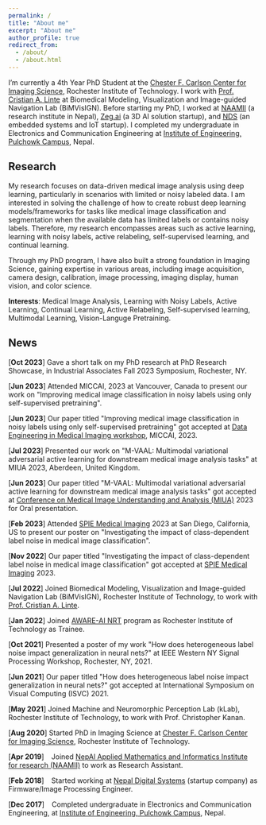 ```yaml
---
permalink: /
title: "About me"
excerpt: "About me"
author_profile: true
redirect_from: 
  - /about/
  - /about.html
---
```


I’m currently a 4th Year PhD Student at the [Chester F. Carlson Center for Imaging Science](https://www.rit.edu/science/chester-f-carlson-center-imaging-science), Rochester Institute of Technology. I work with [Prof. Cristian A. Linte](https://www.rit.edu/directory/calbme-cristian-linte) at Biomedical Modeling, Visualization and Image-guided Navigation Lab (BiMVisIGN). Before starting my PhD, I worked at [NAAMII](https://www.naamii.org.np/) (a research institute in Nepal), [Zeg.ai](https://www.linkedin.com/company/zeg-ai/about/) (a 3D AI solution startup), and [NDS](https://nepaldigisys.com/) (an embedded systems and IoT startup). I completed my undergraduate in Electronics and Communication Engineering at [Institute of Engineering, Pulchowk Campus](https://pcampus.edu.np/), Nepal. 


## Research ##

My research focuses on data-driven medical image analysis using deep learning, particularly in scenarios with limited or noisy labeled data. I am interested in solving the challenge of how to create robust deep learning models/frameworks for tasks like medical image classification and segmentation when the available data has limited labels or contains noisy labels. Therefore, my research encompasses areas such as active learning, learning with noisy labels, active relabeling, self-supervised learning, and continual learning.

Through my PhD program, I have also built a strong foundation in Imaging Science, gaining expertise in various areas, including image acquisition, camera design, calibration, image processing, imaging display, human vision, and color science. 



<!-- In general, my research interests include computer vision, deep learning, and medical image analysis. To be specific, I have a strong foundation in imaging systems, active learning, continual learning, label noise in DL and it implications. I am interested to work in problems that have real world applications and generate insightful understanding. I also worked with Dr. Christopher Kanan at kLab for a year in investigating impact of heterogeneous label noise in neural networks, and developing efficient online continual learning method capable of learning from single pass through the dataset. -->

**Interests**: Medical Image Analysis, Learning with Noisy Labels, Active Learning, Continual Learning, Active Relabeling, Self-supervised learning, Multimodal Learning, Vision-Languge Pretraining.

<!-- Before starting my Phd, I worked as a Research Assistant at [NepAl Applied Mathematics and Informatics Institute for Research (NAAMII)](https://www.naamii.com.np/), 
under the co-supervision of [Dr. Bishesh Khanal](https://bishesh.github.io/) and [Dr. Binod Bhattarai](https://www.naamii.com.np/teams/binod-bhattarai/).
I have good experience working with Object Detection and Segmentation, Generative Adversarial Networks, 2D medical images, and general machine learning algorithms. 
I was also remotely involved as a part-time consultant at [Zeg.ai](https://www.zeg.ai/)- 3D AI solution Company, in R&D of photo-realistic content generation. 
At Zeg, I worked in computer rendered image to natural image translation, keypoint estimation, and 3D mesh reconstruction. -->


## News ##

[**Oct 2023**] Gave a short talk on my PhD research at PhD Research Showcase, in Industrial Associates Fall 2023 Symposium, Rochester, NY.

[**Jun 2023**] Attended MICCAI, 2023 at Vancouver, Canada to present our work on "Improving medical image classification
in noisy labels using only self-supervised pretraining".

[**Jun 2023**] Our paper titled "Improving medical image classification
in noisy labels using only self-supervised pretraining" got accepted at [Data Engineering in Medical Imaging workshop](https://demi-workshop.github.io/), MICCAI, 2023.

[**Jul 2023**] Presented our work on "M-VAAL: Multimodal variational adversarial active learning for downstream medical image analysis tasks" at MIUA 2023, Aberdeen, United Kingdom.

[**Jun 2023**] Our paper titled "M-VAAL: Multimodal variational adversarial active learning for downstream medical image analysis tasks" got accepted at [Conference on Medical Image Understanding and Analysis (MIUA)](https://www.abdn.ac.uk/events/conferences/miua2023.php) 2023 for Oral presentation.

[**Feb 2023**] Attended [SPIE Medical Imaging]((https://spie.org/conferences-and-exhibitions/medical-imaging/program?SSO=1)) 2023 at San Diego, California, US to present our poster on "Investigating the impact of class-dependent label noise in medical image classification".

[**Nov 2022**] Our paper titled "Investigating the impact of class-dependent label noise in medical image classification" got accepted at [SPIE Medical Imaging](https://spie.org/conferences-and-exhibitions/medical-imaging/program?SSO=1) 2023.

[**Jul 2022**] Joined Biomedical Modeling, Visualization and Image-guided Navigation Lab (BiMVisIGN), Rochester Institute of Technology, to work with [Prof. Cristian A. Linte](https://www.rit.edu/directory/calbme-cristian-linte).

[**Jan 2022**] Joined [AWARE-AI NRT](https://www.rit.edu/nrtai/about) program as Rochester Institute of Technology as Trainee.

[**Oct 2021**] Presented a poster of my work "How does heterogeneous label noise impact generalization in neural nets?" at IEEE Western NY Signal Processing Workshop, Rochester, NY, 2021.

[**Jun 2021**] Our paper titled "How does heterogeneous label noise impact generalization in neural nets?" got accepted at International Symposium on Visual Computing (ISVC) 2021.

[**May 2021**] Joined Machine and Neuromorphic Perception Lab (kLab), Rochester Institute of Technology, to work with Prof. Christopher Kanan.

[**Aug 2020**] Started PhD in Imaging Science at [Chester F. Carlson Center for Imaging Science](https://www.rit.edu/science/chester-f-carlson-center-imaging-science), Rochester Institute of Technology.

[**Apr 2019**] &ensp; Joined [NepAl Applied Mathematics and Informatics Institute for research (NAAMII)](https://www.naamii.org.np/) to work as Research Assistant.

[**Feb 2018**] &ensp; Started working at [Nepal Digital Systems](https://nepaldigisys.com/) (startup company) as Firmware/Image Processing Engineer.

[**Dec 2017**]  &ensp; Completed undergraduate in Electronics and Communication Engineering, at [Institute of Engineering, Pulchowk Campus](https://pcampus.edu.np/),  Nepal.
